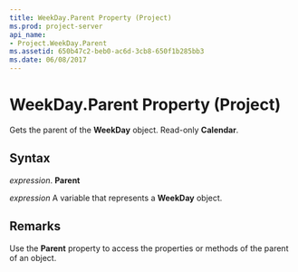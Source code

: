 ```yaml
---
title: WeekDay.Parent Property (Project)
ms.prod: project-server
api_name:
- Project.WeekDay.Parent
ms.assetid: 650b47c2-beb0-ac6d-3cb8-650f1b285bb3
ms.date: 06/08/2017
---
```



# WeekDay.Parent Property (Project)

Gets the parent of the **WeekDay** object. Read-only **Calendar**.


## Syntax

 _expression_. **Parent**

 _expression_ A variable that represents a **WeekDay** object.


## Remarks

Use the **Parent** property to access the properties or methods of the parent of an object.


